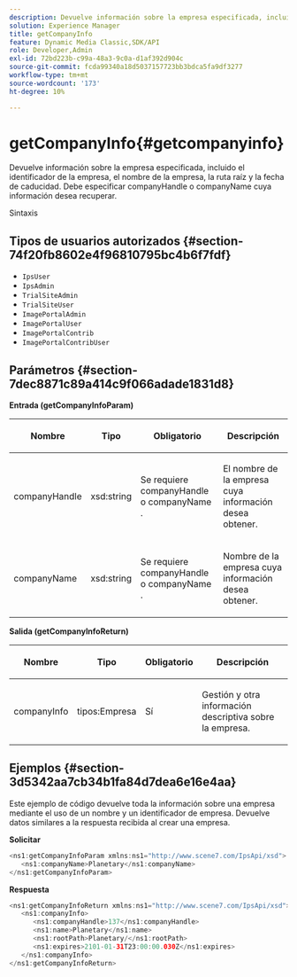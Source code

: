 ```yaml
---
description: Devuelve información sobre la empresa especificada, incluido el identificador de la empresa, el nombre de la empresa, la ruta raíz y la fecha de caducidad. Debe especificar companyHandle o companyName cuya información desea recuperar.
solution: Experience Manager
title: getCompanyInfo
feature: Dynamic Media Classic,SDK/API
role: Developer,Admin
exl-id: 72bd223b-c99a-48a3-9c0a-d1af392d904c
source-git-commit: fcda99340a18d5037157723bb3bdca5fa9df3277
workflow-type: tm+mt
source-wordcount: '173'
ht-degree: 10%

---
```


# getCompanyInfo{#getcompanyinfo}

Devuelve información sobre la empresa especificada, incluido el identificador de la empresa, el nombre de la empresa, la ruta raíz y la fecha de caducidad. Debe especificar companyHandle o companyName cuya información desea recuperar.

Sintaxis

## Tipos de usuarios autorizados {#section-74f20fb8602e4f96810795bc4b6f7fdf}

* `IpsUser`
* `IpsAdmin`
* `TrialSiteAdmin`
* `TrialSiteUser`
* `ImagePortalAdmin`
* `ImagePortalUser`
* `ImagePortalContrib`
* `ImagePortalContribUser`

## Parámetros {#section-7dec8871c89a414c9f066adade1831d8}

**Entrada (getCompanyInfoParam)**

<table id="table_DD2688C9DA9F49C9ABCA24944829B3E5"> 
 <thead> 
  <tr> 
   <th colname="col1" class="entry"> <p>Nombre </p> </th> 
   <th colname="col2" class="entry"> <p>Tipo </p> </th> 
   <th colname="col3" class="entry"> <p>Obligatorio </p> </th> 
   <th colname="col4" class="entry"> <p>Descripción </p> </th> 
  </tr> 
 </thead>
 <tbody> 
  <tr> 
   <td colname="col1"> <p><span class="codeph"> <span class="varname"> companyHandle</span> </span> </p> </td> 
   <td colname="col2"> <p><span class="codeph"> xsd:string</span> </p> </td> 
   <td colname="col3"> <p>Se requiere <span class="codeph"> <span class="varname"> companyHandle</span> </span> o <span class="codeph"> <span class="varname"> companyName</span> </span>. </p> </td> 
   <td colname="col4"> <p>El nombre de la empresa cuya información desea obtener. </p> </td> 
  </tr> 
  <tr> 
   <td colname="col1"> <p><span class="codeph"> <span class="varname"> companyName</span> </span> </p> </td> 
   <td colname="col2"> <p><span class="codeph"> xsd:string</span> </p> </td> 
   <td colname="col3"> <p>Se requiere <span class="codeph"> <span class="varname"> companyHandle</span> </span> o <span class="codeph"> <span class="varname"> companyName</span> </span>. </p> </td> 
   <td colname="col4"> <p>Nombre de la empresa cuya información desea obtener. </p> </td> 
  </tr> 
 </tbody> 
</table>

**Salida (getCompanyInfoReturn)**

<table id="table_634D4E274BA7494C9C917FD244286F0D"> 
 <thead> 
  <tr> 
   <th colname="col1" class="entry"> <p>Nombre </p> </th> 
   <th colname="col2" class="entry"> <p>Tipo </p> </th> 
   <th colname="col3" class="entry"> <p>Obligatorio </p> </th> 
   <th colname="col4" class="entry"> <p>Descripción </p> </th> 
  </tr> 
 </thead>
 <tbody> 
  <tr> 
   <td colname="col1"> <p><span class="codeph"> <span class="varname"> companyInfo</span> </span> </p> </td> 
   <td colname="col2"> <p><span class="codeph"> tipos:Empresa</span> </p> </td> 
   <td colname="col3"> <p>Sí </p> </td> 
   <td colname="col4"> <p>Gestión y otra información descriptiva sobre la empresa. </p> </td> 
  </tr> 
 </tbody> 
</table>

## Ejemplos {#section-3d5342aa7cb34b1fa84d7dea6e16e4aa}

Este ejemplo de código devuelve toda la información sobre una empresa mediante el uso de un nombre y un identificador de empresa. Devuelve datos similares a la respuesta recibida al crear una empresa.

**Solicitar**

```java
<ns1:getCompanyInfoParam xmlns:ns1="http://www.scene7.com/IpsApi/xsd">
   <ns1:companyName>Planetary</ns1:companyName>
</ns1:getCompanyInfoParam>
```

**Respuesta**

```java
<ns1:getCompanyInfoReturn xmlns:ns1="http://www.scene7.com/IpsApi/xsd">
   <ns1:companyInfo>
      <ns1:companyHandle>137</ns1:companyHandle>
      <ns1:name>Planetary</ns1:name>
      <ns1:rootPath>Planetary/</ns1:rootPath>
      <ns1:expires>2101-01-31T23:00:00.030Z</ns1:expires>
   </ns1:companyInfo>
</ns1:getCompanyInfoReturn>
```
